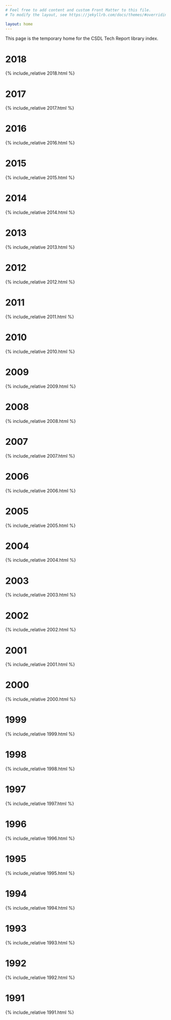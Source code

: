 ```yaml
---
# Feel free to add content and custom Front Matter to this file.
# To modify the layout, see https://jekyllrb.com/docs/themes/#overriding-theme-defaults

layout: home
---
```


This page is the temporary home for the CSDL Tech Report library index.

<h1>2018</h1>

{% include_relative 2018.html %}

<h1>2017</h1>

{% include_relative 2017.html %}

<h1>2016</h1>

{% include_relative 2016.html %}

<h1>2015</h1>

{% include_relative 2015.html %}

<h1>2014</h1>

{% include_relative 2014.html %}

<h1>2013</h1>

{% include_relative 2013.html %}

<h1>2012</h1>

{% include_relative 2012.html %}

<h1>2011</h1>

{% include_relative 2011.html %}

<h1>2010</h1>

{% include_relative 2010.html %}

<h1>2009</h1>

{% include_relative 2009.html %}

<h1>2008</h1>

{% include_relative 2008.html %}

<h1>2007</h1>

{% include_relative 2007.html %}

<h1>2006</h1>

{% include_relative 2006.html %}

<h1>2005</h1>

{% include_relative 2005.html %}

<h1>2004</h1>

{% include_relative 2004.html %}

<h1>2003</h1>

{% include_relative 2003.html %}

<h1>2002</h1>

{% include_relative 2002.html %}

<h1>2001</h1>

{% include_relative 2001.html %}

<h1>2000</h1>

{% include_relative 2000.html %}

<h1>1999</h1>

{% include_relative 1999.html %}

<h1>1998</h1>

{% include_relative 1998.html %}

<h1>1997</h1>

{% include_relative 1997.html %}

<h1>1996</h1>

{% include_relative 1996.html %}

<h1>1995</h1>

{% include_relative 1995.html %}

<h1>1994</h1>

{% include_relative 1994.html %}

<h1>1993</h1>

{% include_relative 1993.html %}

<h1>1992</h1>

{% include_relative 1992.html %}

<h1>1991</h1>

{% include_relative 1991.html %}
